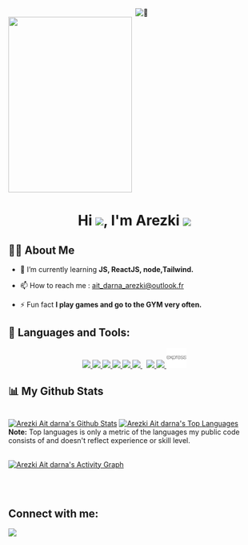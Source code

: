  <img align="right" width="250" alt="🦑" src="https://count.getloli.com/get/@:Arezki-kaki?theme=rule34">

<a href="#"><img align="center" width="70%" height="350" src="https://pic.clubic.com/v1/images/1709824/raw"/></a>
<br/>
<h1 align="center">Hi <img src="https://raw.githubusercontent.com/MartinHeinz/MartinHeinz/master/wave.gif" width="30px">, I'm Arezki
<img width="150" src="https://weather-icon.journeyad.repl.co/@paris?v=1" align="center">
</h1>

<!-- <h3 align="center">I'm a passionate Developper langages  </h3> -->


## 🙋‍♂️ About Me

<!-- - 🔭 I’m currently working on **[Covid-19 Tracker](https://covid-19-tracker-e4bda.web.app/)** -->

- 🌱 I’m currently learning **JS, ReactJS, node,Tailwind.**

<!-- - 👯 I’m looking to collaborate on **OpenSource Projects** -->

<!-- - 👨‍💻 All of my projects are available at **[My Portfolio](https://)** -->

- 📫 How to reach me : ait_darna_arezki@outlook.fr

- ⚡ Fun fact **I play games and go to the GYM very often.**

## 🚀 Languages and Tools: 

<p align="center"> 
    <!-- <a href="https://www.java.com" target="_blank"> <img src="https://img.icons8.com/color/48/000000/java-coffee-cup-logo.png"/> </a> -->
    <a href="https://reactjs.org/" target="_blank"> <img src="https://img.icons8.com/color/48/000000/react-native.png"/> </a>
    <!-- <a href="https://spring.io/projects/spring-boot" target="_blank"> <img src="https://img.icons8.com/color/48/000000/spring-logo.png"/> </a>  -->
    <a href="https://developer.mozilla.org/en-US/docs/Web/JavaScript" target="_blank"> <img src="https://img.icons8.com/color/48/000000/javascript.png"/> </a> 
    <a href="https://www.w3.org/html/" target="_blank"> <img src="https://img.icons8.com/color/48/000000/html-5.png"/> </a> 
    <a href="https://www.w3schools.com/css/" target="_blank"> <img src="https://img.icons8.com/color/48/000000/css3.png"/> </a> 
    <a href="https://getbootstrap.com" target="_blank"> <img src="https://img.icons8.com/color/48/000000/bootstrap.png"/> </a> 
    <!-- <a href="https://www.python.org" target="_blank"> <img src="https://img.icons8.com/color/48/000000/python.png"/> </a>  -->
    <a style="padding-right:8px;" href="https://nodejs.org" target="_blank"> <img src="https://img.icons8.com/color/48/000000/nodejs.png"/> </a> 
    <!-- <a style="padding-right:8px;" href="https://www.mysql.com/" target="_blank"> <img src="https://img.icons8.com/fluent/50/000000/mysql-logo.png"/> </a> -->
    <!-- <a href="https://www.mongodb.com/" target="_blank"> <img src="https://raw.githubusercontent.com/devicons/devicon/master/icons/mongodb/mongodb-original-wordmark.svg" alt="mongodb" width="48" height="48"/> </a>  -->
    <!-- <a href="https://firebase.google.com/" target="_blank"> <img src="https://img.icons8.com/color/48/000000/firebase.png"/> </a>  -->
    <!-- <a href="https://postman.com" target="_blank"> <img src="https://www.vectorlogo.zone/logos/getpostman/getpostman-icon.svg" alt="postman" width="45" height="45"/> </a>    -->
    <a href="https://git-scm.com/" target="_blank"> <img src="https://img.icons8.com/color/48/000000/git.png"/> </a> 
    <!-- <a href="https://www.jenkins.io" target="_blank"> <img src="https://www.vectorlogo.zone/logos/jenkins/jenkins-icon.svg" alt="jenkins" width="48" height="48"/> </a>  -->
    <a href="https://redux.js.org" target="_blank"> <img src="https://img.icons8.com/color/48/000000/redux.png"/> </a>
    <a href="https://expressjs.com" target="_blank"> <img src="https://raw.githubusercontent.com/devicons/devicon/master/icons/express/express-original-wordmark.svg" alt="express" width="40" height="40"/> </a>
</p>

<!--  [![React Badge](https://img.shields.io/badge/-React-61DBFB?style=for-the-badge&labelColor=black&logo=react&logoColor=61DBFB)](#)  [![Javascript Badge](https://img.shields.io/badge/-Javascript-F0DB4F?style=for-the-badge&labelColor=black&logo=javascript&logoColor=F0DB4F)](#) [![Typescript Badge](https://img.shields.io/badge/-Typescript-007acc?style=for-the-badge&labelColor=black&logo=typescript&logoColor=007acc)](#) [![Nodejs Badge](https://img.shields.io/badge/-Nodejs-3C873A?style=for-the-badge&labelColor=black&logo=node.js&logoColor=3C873A)](#) [![GraphQL Badge](https://img.shields.io/badge/-GraphQl-e535ab?style=for-the-badge&labelColor=black&logo=node.js&logoColor=e535ab)](#) 
<br/> -->

<!-- <p align="center">
    <a href="https://github.com/Arezki-kaki/github-readme-streak-stats">
        <img title="🔥 Get streak stats for your profile at git.io/streak-stats" alt="Arezki ait darna's streak" src="https://github-readme-streak-stats.herokuapp.com/?user=Arezki-kaki&theme=black-ice&hide_border=true&stroke=0000&background=060A0CD0"/>
    </a>
</p> -->

## 📊 My Github Stats

  <br/>
    <a href="https://github.com/Arezki-kaki/github-readme-stats"><img alt="Arezki Ait darna's Github Stats" src="https://github-readme-stats.vercel.app/api?username=Arezki-kaki&show_icons=true&count_private=true&theme=react&hide_border=true&bg_color=0D1117" /></a>
  <a href="https://github.com/Arezki-kaki/github-readme-stats"><img alt="Arezki Ait darna's Top Languages" src="https://github-readme-stats.vercel.app/api/top-langs/?username=Arezki-kaki&langs_count=8&count_private=true&layout=compact&theme=react&hide_border=true&bg_color=0D1117" /></a>
  <br/>
  <b>Note:</b> Top languages is only a metric of the languages my public code consists of and doesn't reflect experience or skill level.


<br/>
<br/>

<a href="https://github.com/Arezki-kaki/github-readme-activity-graph"><img alt="Arezki Ait darna's Activity Graph" src="https://activity-graph.herokuapp.com/graph?username=Arezki-kaki&bg_color=0D1117&color=5BCDEC&line=5BCDEC&point=FFFFFF&hide_border=true" /></a>

<br/>
<br/>

## Connect with me:
<p align="left">

<a href = "https://www.linkedin.com/in/arezki-a-93357b1b7/"><img src="https://img.icons8.com/fluent/48/000000/linkedin.png"/></a>
<!-- <a href = "https://twitter.com/"><img src="https://img.icons8.com/fluent/48/000000/twitter.png"/></a> -->
<!-- <a href = "https://www.instagram.com//"><img src="https://img.icons8.com/fluent/48/000000/instagram-new.png"/></a> -->
<!-- <a href = "https://www.youtube.com/channel/UC-NXT1lYAOPa3lrgWXqvuHA"><img src="https://img.icons8.com/color/48/000000/youtube-play.png"/></a> -->

</p>

